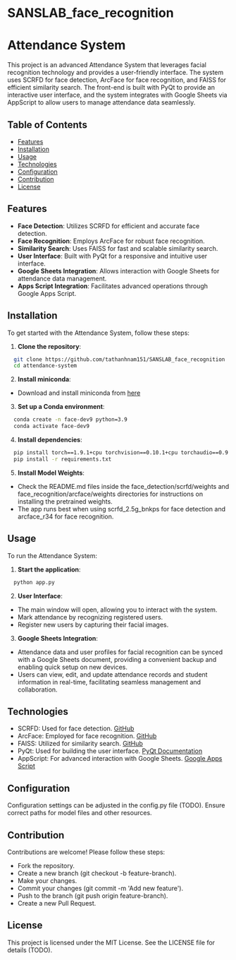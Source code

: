 # SANSLAB_face_recognition

# Attendance System

This project is an advanced Attendance System that leverages facial recognition technology and provides a user-friendly interface. The system uses SCRFD for face detection, ArcFace for face recognition, and FAISS for efficient similarity search. The front-end is built with PyQt to provide an interactive user interface, and the system integrates with Google Sheets via AppScript to allow users to manage attendance data seamlessly.

## Table of Contents

- [Features](#features)
- [Installation](#installation)
- [Usage](#usage)
- [Technologies](#technologies)
- [Configuration](#configuration)
- [Contribution](#contribution)
- [License](#license)

## Features

- **Face Detection**: Utilizes SCRFD for efficient and accurate face detection.
- **Face Recognition**: Employs ArcFace for robust face recognition.
- **Similarity Search**: Uses FAISS for fast and scalable similarity search.
- **User Interface**: Built with PyQt for a responsive and intuitive user interface.
- **Google Sheets Integration**: Allows interaction with Google Sheets for attendance data management.
- **Apps Script Integration**: Facilitates advanced operations through Google Apps Script.

## Installation

To get started with the Attendance System, follow these steps:

1. **Clone the repository**:
  ```bash
    git clone https://github.com/tathanhnam151/SANSLAB_face_recognition
    cd attendance-system
  ```

2. **Install miniconda**:

- Download and install miniconda from [here](https://docs.anaconda.com/free/miniconda/index.html)

3. **Set up a Conda environment**:
  ```bash
    conda create -n face-dev9 python=3.9
    conda activate face-dev9
  ```

4. **Install dependencies**:
  ```bash
    pip install torch==1.9.1+cpu torchvision==0.10.1+cpu torchaudio==0.9.1 -f https://download.pytorch.org/whl/torch_stable.html
    pip install -r requirements.txt
  ```
5. **Install Model Weights**:

- Check the README.md files inside the face_detection/scrfd/weights and face_recognition/arcface/weights directories for instructions on installing the pretrained weights.
- The app runs best when using scrfd_2.5g_bnkps for face detection and arcface_r34 for face recognition.

## Usage

To run the Attendance System:

1. **Start the application**:

  ```bash
    python app.py
  ```

2. **User Interface**:

- The main window will open, allowing you to interact with the system.
- Mark attendance by recognizing registered users.
- Register new users by capturing their facial images.

3. **Google Sheets Integration**:

- Attendance data and user profiles for facial recognition can be synced with a Google Sheets document, providing a convenient backup and enabling quick setup on new devices.
- Users can view, edit, and update attendance records and student information in real-time, facilitating seamless management and collaboration.

## Technologies

- SCRFD: Used for face detection. [GitHub](https://github.com/deepinsight/insightface/tree/master/detection/scrfd)
- ArcFace: Employed for face recognition. [GitHub](https://github.com/deepinsight/insightface)
- FAISS: Utilized for similarity search. [GitHub](https://github.com/facebookresearch/faiss)
- PyQt: Used for building the user interface. [PyQt Documentation](https://www.riverbankcomputing.com/static/Docs/PyQt5/)
- AppScript: For advanced interaction with Google Sheets. [Google Apps Script](https://www.google.com/script/start/)
## Configuration

Configuration settings can be adjusted in the config.py file (TODO).
Ensure correct paths for model files and other resources.

## Contribution

Contributions are welcome! Please follow these steps:

- Fork the repository.
- Create a new branch (git checkout -b feature-branch).
- Make your changes.
- Commit your changes (git commit -m 'Add new feature').
- Push to the branch (git push origin feature-branch).
- Create a new Pull Request.

## License
This project is licensed under the MIT License. See the LICENSE file for details (TODO).
